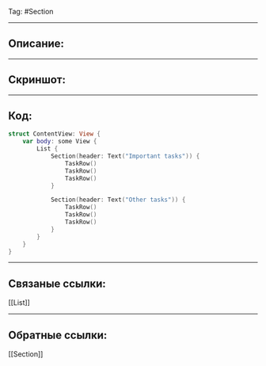 Tag: #Section 

---
## Описание:


---
## Скриншот:


---
## Код:

``` swift
struct ContentView: View {
    var body: some View {
        List {
            Section(header: Text("Important tasks")) {
                TaskRow()
                TaskRow()
                TaskRow()
            }

            Section(header: Text("Other tasks")) {
                TaskRow()
                TaskRow()
                TaskRow()
            }
        }
    }
}

```

---
## Связаные ссылки:
[[List]]

---
## Обратные ссылки:
[[Section]]